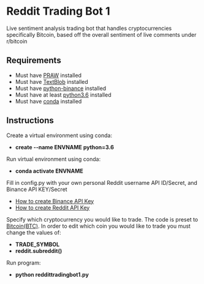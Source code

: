 # Reddit Trading Bot 1

Live sentiment analysis trading bot that handles cryptocurrencies specifically
Bitcoin, based off the overall sentiment of live comments under r/bitcoin

## Requirements
- Must have [PRAW](https://praw.readthedocs.io/en/latest/) installed
- Must have [TextBlob](https://textblob.readthedocs.io/en/dev/) installed
- Must have [python-binance](https://textblob.readthedocs.io/en/dev/) installed
- Must have at least [python3.6](https://www.python.org/downloads/) installed 
- Must have [conda](https://conda.io/projects/conda/en/latest/user-guide/install/windows.html) installed 

## Instructions
Create a virtual environment using conda:
- **create --name ENVNAME python=3.6**

Run virtual environment using conda:
- **conda activate ENVNAME**

Fill in config.py with your own personal Reddit username API ID/Secret, and Binance API KEY/Secret
- [How to create Binance API Key](https://www.binance.com/en/support/faq/360002502072)
- [How to create Reddit API Key](https://github.com/reddit-archive/reddit/wiki/OAuth2)

Specify which cryptocurrency you would like to trade. The code is preset to [Bitcoin(BTC)](https://bitcoin.org/en/). In order to edit which coin you would like to trade you must change the values of:
- **TRADE_SYMBOL**
- **reddit.subreddit()**

Run program:
- **python reddittradingbot1.py**







